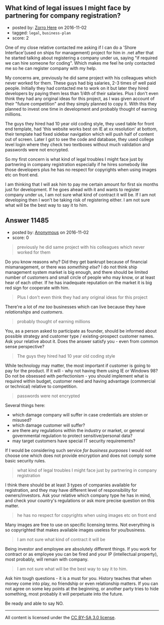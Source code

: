## What kind of legal issues I might face by partnering for company registration?

- posted by: [Zorro Here](https://stackexchange.com/users/5797561/zorro-here) on 2016-11-02
- tagged: `legal`, `business-plan`
- score: 2

<p>One of my close relative contacted me asking if I can do a 'Shore Interface'(used on ships for management) project for him in .net after that he started talking about registering a company under us, saying "if required we can hire someone for coding". Which makes me feel he only contacted me so he can register company with my help.</p>

<p>My concerns are, previously he did same project with his colleagues which never worked for them. These guys had big salaries, 2-3 times of well paid people. Initially they had contacted me to work on it but later they hired developers by paying them less than 1/4th of their salaries. Plus I don't even think they had any original ideas for this project, as I was given account of their "future competition" and they simply planned to copy it. With this they planned to invest one time in development and probably thought of earning millions. </p>

<p>The guys they hired had 10 year old coding style, they used table for front end template, had 'this website works best on IE at xx resolution' at bottom, their template had fixed sidebar navigation which will push half of content out of screen. Later I got to see the code and database, they used college level login where they check two textboxes without much validation and passwords were not encrypted.</p>

<p>So my first concern is what kind of legal troubles I might face just by partnering in company registration especially if he hires somebody like those developers plus he has no respect for copyrights when using images etc on front end.</p>

<p>I am thinking that I will ask him to pay me certain amount for first six months just for development. If he goes ahead with it and wants to register company under us, I am not sure what kind of contract it will be. If I am not developing then I won't be taking risk of registering either. I am not sure what will be the best way to say it to him.</p>



## Answer 11485

- posted by: [Anonymous](https://stackexchange.com/users/1584111/anonymous) on 2016-11-02
- score: 0

<blockquote>
  <p>previously he did same project with his colleagues which never worked for them</p>
</blockquote>

<p>Do you know reasons why? Did they get bankrupt because of financial mismanagement, or there was <em>something else</em>? I do not think ship management system market is big enough, and there should be limited number of customers and small circle of people who may know, or at least hear of each other. If he has inadequate reputation on the market it is big red sign for cooperate with him.</p>

<blockquote>
  <p>Plus I don't even think they had any original ideas for this project</p>
</blockquote>

<p>There're a lot of <em>me too</em> businesses which can live because they have <em>relationships</em> and <em>customers</em>.</p>

<blockquote>
  <p>probably thought of earning millions</p>
</blockquote>

<p>You, as a person asked to participate as founder, should be informed about possible strategy and customer type / existing-prospect customer names. Ask your relative about it. Does the answer satisfy you - even from common sense perspective?</p>

<blockquote>
  <p>The guys they hired had 10 year old coding style</p>
</blockquote>

<p>While technology may matter, the most important if customer is going to pay for the product. If it will - why not having them using IE or Windows 98? Do not be obsessed with perfectionism - you should implement what is required within budget, customer need and having advantage (commercial or technical) relative to competition.</p>

<blockquote>
  <p>passwords were not encrypted</p>
</blockquote>

<p>Several things here:</p>

<ul>
<li>which damage company will suffer in case credentials are stolen or misused?</li>
<li>which damage customer will suffer?</li>
<li>are there any regulations within the industry or market, or general governmental regulation to protect sensitive/personal data?</li>
<li>may target customers have special IT security requirements?</li>
</ul>

<p>If I would be considering such service <em>for business purposes</em> I would not choose one which does not provide encryption and does not comply some basic security rules.</p>

<blockquote>
  <p>what kind of legal troubles I might face just by partnering in company registration</p>
</blockquote>

<p>I think there should be at least 3 types of companies available for registration, and they may have different level of responsibility for owners/investors. Ask your relative which company type he has in mind, and check your country's regulations or ask more precise question on this matter.</p>

<blockquote>
  <p>he has no respect for copyrights when using images etc on front end</p>
</blockquote>

<p>Many images are free to use on specific licensing terms. Not everything is so copyrighted that makes available images useless for you/business.</p>

<blockquote>
  <p>I am not sure what kind of contract it will be</p>
</blockquote>

<p>Being investor and employee are absolutely different things. If you work for contract or as employee you can be fired and your IP (intellectual property), most probably, will remain with company.</p>

<blockquote>
  <p>I am not sure what will be the best way to say it to him.</p>
</blockquote>

<p>Ask him tough questions - it is a must for you. History teaches that when money come into play, no friendship or even relationship matters. If you can not agree on some key points at the beginning, or another party tries to hide something, most probably it will perpetuate into the future.</p>

<p>Be ready and able to say NO.</p>




---

All content is licensed under the [CC BY-SA 3.0 license](https://creativecommons.org/licenses/by-sa/3.0/).
